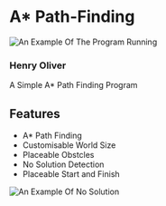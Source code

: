# A* Path-Finding
![An Example Of The Program Running](https://i.imgur.com/L4aPrYk.gif)
### Henry Oliver
A Simple A* Path Finding Program

## Features

- A* Path Finding
- Customisable World Size
- Placeable Obstcles
- No Solution Detection
- Placeable Start and Finish

![An Example Of No Solution](https://i.imgur.com/69PxbgO.gif)
